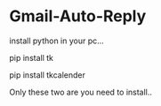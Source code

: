 # Gmail-Auto-Reply

install python in your pc...

pip install tk

pip install tkcalender

Only these two are you need to install..



